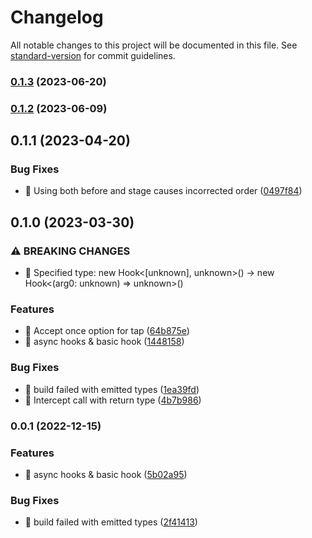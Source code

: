 # Changelog

All notable changes to this project will be documented in this file. See [standard-version](https://github.com/conventional-changelog/standard-version) for commit guidelines.

### [0.1.3](https://github.com/vzt7/unhook/compare/v0.1.2...v0.1.3) (2023-06-20)

### [0.1.2](https://github.com/vzt7/unhook/compare/v0.1.1...v0.1.2) (2023-06-09)

## 0.1.1 (2023-04-20)


### Bug Fixes

* 🐛 Using both before and stage causes incorrected order ([0497f84](https://github.com/vzt7/patable/commit/0497f847471d7bd903784079d24dc42ec09f3574))

## 0.1.0 (2023-03-30)


### ⚠ BREAKING CHANGES

* 🧨 Specified type: new Hook<[unknown], unknown>() -> new Hook<(arg0: unknown) => unknown>()

### Features

* 🎸 Accept once option for tap ([64b875e](https://github.com/vzt7/patable/commit/64b875e0e82bd32324b284a9108abe9dcd2eb520))
* 🎸 async hooks & basic hook ([1448158](https://github.com/vzt7/patable/commit/1448158a56a1f3a5d8732a86dd9479195b773c1d))


### Bug Fixes

* 🐛 build failed with emitted types ([1ea39fd](https://github.com/vzt7/patable/commit/1ea39fdaf38f18864a6176e53b3a90ffb4b8ef2f))
* 🐛 Intercept call with return type ([4b7b986](https://github.com/vzt7/patable/commit/4b7b9864e0580d0bbd02b134ee7d3bb1eb1c5a40))

### 0.0.1 (2022-12-15)


### Features

* 🎸 async hooks & basic hook ([5b02a95](https://github.com/vzt7/patable/commit/5b02a951c6804e9caa5658b10b506ae3cca571db))


### Bug Fixes

* 🐛 build failed with emitted types ([2f41413](https://github.com/vzt7/patable/commit/2f41413b95bc3814537e9c0a8be714c287b80b40))
